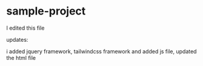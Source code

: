 # sample-project


I edited this file

updates: 

i added jquery framework, tailwindcss framework and added js file, updated the html file   